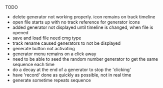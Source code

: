 TODO
* delete generator not working properly. icon remains on track timeline
* open file starts up with no track reference for generator icons
* added generator not displayed until timeline is changed, when file is opened
* save and load file need cmg type 
* track rename caused generators to not be displayed
* generate button not activating
* generator menu remains on a click away
* need to be able to seed the random number generator to get the same sequence each time
* do a decay at the end of a generator to stop the 'clicking'
* have 'record' done as quickly as possible, not in real time
* generate sometime repeats sequence
